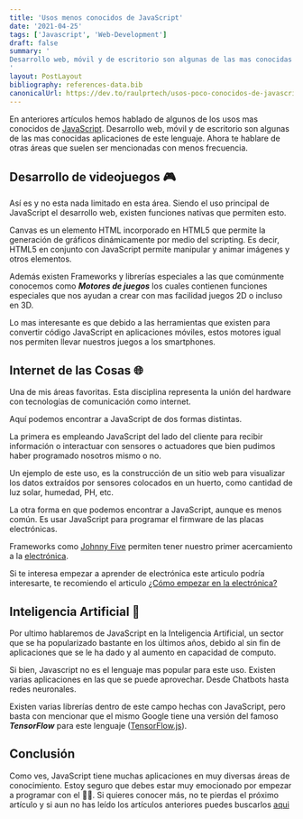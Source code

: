 ```yaml
---
title: 'Usos menos conocidos de JavaScript'
date: '2021-04-25'
tags: ['Javascript', 'Web-Development']
draft: false
summary: '
Desarrollo web, móvil y de escritorio son algunas de las mas conocidas aplicaciones de este lenguaje. Ahora te hablare de otras áreas que suelen ser mencionadas con menos frecuencia.
'
layout: PostLayout
bibliography: references-data.bib
canonicalUrl: https://dev.to/raulprtech/usos-poco-conocidos-de-javascript-3f3k
---
```


En anteriores artículos hemos hablado de algunos de los usos mas conocidos de [JavaScript](https://raulpacheco.dev/tags/javascript). Desarrollo web, móvil y de escritorio son algunas de las mas conocidas aplicaciones de este lenguaje. Ahora te hablare de otras áreas que suelen ser mencionadas con menos frecuencia.

## Desarrollo de videojuegos 🎮

Así es y no esta nada limitado en esta área. Siendo el uso principal de JavaScript el desarrollo web, existen funciones nativas que permiten esto.

Canvas es un elemento HTML incorporado en HTML5 que permite la generación de gráficos dinámicamente por medio del scripting. Es decir, HTML5 en conjunto con JavaScript permite manipular y animar imágenes y otros elementos.

Además existen Frameworks y librerías especiales a las que comúnmente conocemos como **_Motores de juegos_** los cuales contienen funciones especiales que nos ayudan a crear con mas facilidad juegos 2D o incluso en 3D.

Lo mas interesante es que debido a las herramientas que existen para convertir código JavaScript en aplicaciones móviles, estos motores igual nos permiten llevar nuestros juegos a los smartphones.

## Internet de las Cosas 🌐

Una de mis áreas favoritas. Esta disciplina representa la unión del hardware con tecnologías de comunicación como internet.

Aquí podemos encontrar a JavaScript de dos formas distintas.

La primera es empleando JavaScript del lado del cliente para recibir información o interactuar con sensores o actuadores que bien pudimos haber programado nosotros mismo o no.

Un ejemplo de este uso, es la construcción de un sitio web para visualizar los datos extraídos por sensores colocados en un huerto, como cantidad de luz solar, humedad, PH, etc.

La otra forma en que podemos encontrar a JavaScript, aunque es menos común. Es usar JavaScript para programar el firmware de las placas electrónicas.

Frameworks como [Johnny Five](http://johnny-five.io/) permiten tener nuestro primer acercamiento a la [electrónica](https://raulpacheco.dev/tags/electr%C3%B3nica).

Si te interesa empezar a aprender de electrónica este articulo podría interesarte, te recomiendo el articulo [¿Cómo empezar en la electrónica?](https://raulpacheco.dev/blog/posts/como-empezar-en-la-electronica)

## Inteligencia Artificial 🤖

Por ultimo hablaremos de JavaScript en la Inteligencia Artificial, un sector que se ha popularizado bastante en los últimos años, debido al sin fin de aplicaciones que se le ha dado y al aumento en capacidad de computo.

Si bien, Javascript no es el lenguaje mas popular para este uso. Existen varias aplicaciones en las que se puede aprovechar. Desde Chatbots hasta redes neuronales.

Existen varias librerías dentro de este campo hechas con JavaScript, pero basta con mencionar que el mismo Google tiene una versión del famoso **_TensorFlow_** para este lenguaje ([TensorFlow.js](https://www.tensorflow.org/js?hl=es-419)).

## Conclusión

Como ves, JavaScript tiene muchas aplicaciones en muy diversas áreas de conocimiento. Estoy seguro que debes estar muy emocionado por empezar a programar con el 🧑‍💻. Si quieres conocer más, no te pierdas el próximo artículo y si aun no has leído los artículos anteriores puedes buscarlos [aqui](https://raulpacheco.dev/tags/javascript)
